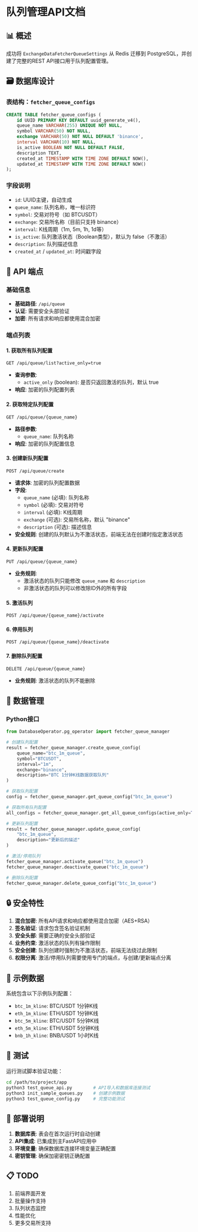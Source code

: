 # 队列管理API文档

## 📊 概述

成功将 `ExchangeDataFetcherQueueSettings` 从 Redis 迁移到 PostgreSQL，并创建了完整的REST API接口用于队列配置管理。

## 🗃️ 数据库设计

### 表结构：`fetcher_queue_configs`

```sql
CREATE TABLE fetcher_queue_configs (
    id UUID PRIMARY KEY DEFAULT uuid_generate_v4(),
    queue_name VARCHAR(255) UNIQUE NOT NULL,
    symbol VARCHAR(50) NOT NULL,
    exchange VARCHAR(50) NOT NULL DEFAULT 'binance',
    interval VARCHAR(10) NOT NULL,
    is_active BOOLEAN NOT NULL DEFAULT FALSE,
    description TEXT,
    created_at TIMESTAMP WITH TIME ZONE DEFAULT NOW(),
    updated_at TIMESTAMP WITH TIME ZONE DEFAULT NOW()
);
```

### 字段说明
- `id`: UUID主键，自动生成
- `queue_name`: 队列名称，唯一标识符
- `symbol`: 交易对符号（如 BTCUSDT）
- `exchange`: 交易所名称（目前只支持 binance）
- `interval`: K线周期（1m, 5m, 1h, 1d等）
- `is_active`: 队列激活状态（Boolean类型），默认为 false（不激活）
- `description`: 队列描述信息
- `created_at` / `updated_at`: 时间戳字段

## 🔌 API 端点

### 基础信息
- **基础路径**: `/api/queue`
- **认证**: 需要安全头部验证
- **加密**: 所有请求和响应都使用混合加密

### 端点列表

#### 1. 获取所有队列配置
```
GET /api/queue/list?active_only=true
```
- **查询参数**:
  - `active_only` (boolean): 是否只返回激活的队列，默认 true
- **响应**: 加密的队列配置列表

#### 2. 获取特定队列配置
```
GET /api/queue/{queue_name}
```
- **路径参数**:
  - `queue_name`: 队列名称
- **响应**: 加密的队列配置信息

#### 3. 创建新队列配置
```
POST /api/queue/create
```
- **请求体**: 加密的队列配置数据
- **字段**:
  - `queue_name` (必填): 队列名称
  - `symbol` (必填): 交易对符号
  - `interval` (必填): K线周期
  - `exchange` (可选): 交易所名称，默认 "binance"
  - `description` (可选): 描述信息
- **安全规则**: 创建的队列默认为不激活状态，前端无法在创建时指定激活状态

#### 4. 更新队列配置
```
PUT /api/queue/{queue_name}
```
- **业务规则**:
  - 激活状态的队列只能修改 `queue_name` 和 `description`
  - 非激活状态的队列可以修改除ID外的所有字段

#### 5. 激活队列
```
POST /api/queue/{queue_name}/activate
```

#### 6. 停用队列
```
POST /api/queue/{queue_name}/deactivate
```

#### 7. 删除队列配置
```
DELETE /api/queue/{queue_name}
```
- **业务规则**: 激活状态的队列不能删除

## 💾 数据管理

### Python接口
```python
from DatabaseOperator.pg_operator import fetcher_queue_manager

# 创建队列配置
result = fetcher_queue_manager.create_queue_config(
    queue_name="btc_1m_queue",
    symbol="BTCUSDT", 
    interval="1m",
    exchange="binance",
    description="BTC 1分钟K线数据获取队列"
)

# 获取队列配置
config = fetcher_queue_manager.get_queue_config("btc_1m_queue")

# 获取所有队列配置
all_configs = fetcher_queue_manager.get_all_queue_configs(active_only=True)

# 更新队列配置
result = fetcher_queue_manager.update_queue_config(
    "btc_1m_queue",
    description="更新后的描述"
)

# 激活/停用队列
fetcher_queue_manager.activate_queue("btc_1m_queue")
fetcher_queue_manager.deactivate_queue("btc_1m_queue")

# 删除队列配置
fetcher_queue_manager.delete_queue_config("btc_1m_queue")
```

## 🔒 安全特性

1. **混合加密**: 所有API请求和响应都使用混合加密（AES+RSA）
2. **签名验证**: 请求包含签名验证机制
3. **安全头部**: 需要正确的安全头部验证
4. **业务约束**: 激活状态的队列有操作限制
5. **安全创建**: 队列创建时强制为不激活状态，前端无法绕过此限制
6. **权限分离**: 激活/停用队列需要使用专门的端点，与创建/更新端点分离

## 📝 示例数据

系统包含以下示例队列配置：
- `btc_1m_kline`: BTC/USDT 1分钟K线
- `eth_1m_kline`: ETH/USDT 1分钟K线
- `btc_5m_kline`: BTC/USDT 5分钟K线
- `eth_5m_kline`: ETH/USDT 5分钟K线
- `bnb_1h_kline`: BNB/USDT 1小时K线

## 🧪 测试

运行测试脚本验证功能：
```bash
cd /path/to/project/app
python3 test_queue_api.py        # API导入和数据库连接测试
python3 init_sample_queues.py    # 创建示例数据
python3 test_queue_config.py     # 完整功能测试
```

## 🚀 部署说明

1. **数据库表**: 表会在首次运行时自动创建
2. **API集成**: 已集成到主FastAPI应用中
3. **环境变量**: 确保数据库连接环境变量正确配置
4. **密钥管理**: 确保加密密钥正确配置

## 📋 TODO

1. 前端界面开发
2. 批量操作支持
3. 队列状态监控
4. 性能优化
5. 更多交易所支持

